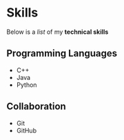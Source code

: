 # Skills

Below is a _list_ of my **technical skills**

## Programming Languages
- C++
- Java
- Python

## Collaboration
- Git 
- GitHub
